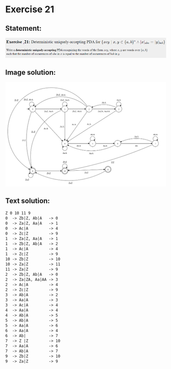 # Exercise 21

## Statement:
![Statement](https://github.com/AdriCri22/Teoria-Computacion-TC-FIB/blob/main/PDA/21/Statement_21.png)

## Image solution:
![Solution](https://github.com/AdriCri22/Teoria-Computacion-TC-FIB/blob/main/PDA/21/Image_sol_21.png)

## Text solution:
    Z 0 10 11 9
    0  -> Zb|Z, Ab|A   -> 0
    0  -> Za|Z, Aa|A   -> 1
    0  -> Ac|A         -> 4
    0  -> Zc|Z         -> 9
    1  -> Za|Z, Aa|A   -> 1
    1  -> Zb|Z, Ab|A   -> 2
    1  -> Ac|A         -> 4
    1  -> Zc|Z         -> 9
    10 -> Zb|Z         -> 10
    10 -> Za|Z         -> 11
    11 -> Za|Z         -> 9
    2  -> Zb|Z, Ab|A   -> 0
    2  -> Za|ZA, Aa|AA -> 3
    2  -> Ac|A         -> 4
    2  -> Zc|Z         -> 9
    3  -> Ab|A         -> 2
    3  -> Aa|A         -> 3
    3  -> Ac|A         -> 4
    4  -> Aa|A         -> 4
    4  -> Ab|A         -> 5
    5  -> Ab|A         -> 5
    5  -> Aa|A         -> 6
    6  -> Aa|A         -> 4
    6  -> Ab|          -> 7
    7  -> Z |Z         -> 10
    7  -> Aa|A         -> 6
    7  -> Ab|A         -> 7
    9  -> Zb|Z         -> 10
    9  -> Za|Z         -> 9
